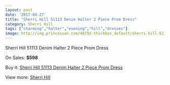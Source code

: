 ```yaml
---
layout: post
date: '2017-04-27'
title: "Sherri Hill 51113 Denim Halter 2 Piece Prom Dress"
category: Sherri Hill
tags: ["charming","halter","evening","hill","dresses"]
image: http://img.princessan.com/48792-thickbox_default/sherri-hill-51113-denim-halter-2-piece-prom-dress.jpg
---
```

Sherri Hill 51113 Denim Halter 2 Piece Prom Dress

On Sales: **$598**
<a href="https://www.princessan.com/en/sherri-hill/22072-sherri-hill-51113-denim-halter-2-piece-prom-dress.html"><amp-img layout="responsive" width="600" height="600" src="//img.princessan.com/48792-thickbox_default/sherri-hill-51113-denim-halter-2-piece-prom-dress.jpg" alt="Sherri Hill 51113 Denim Halter 2 Piece Prom Dress 0" /></a>
<a href="https://www.princessan.com/en/sherri-hill/22072-sherri-hill-51113-denim-halter-2-piece-prom-dress.html"><amp-img layout="responsive" width="600" height="600" src="//img.princessan.com/48793-thickbox_default/sherri-hill-51113-denim-halter-2-piece-prom-dress.jpg" alt="Sherri Hill 51113 Denim Halter 2 Piece Prom Dress 1" /></a>

Buy it: [Sherri Hill 51113 Denim Halter 2 Piece Prom Dress](https://www.princessan.com/en/sherri-hill/22072-sherri-hill-51113-denim-halter-2-piece-prom-dress.html "Sherri Hill 51113 Denim Halter 2 Piece Prom Dress")

View more: [Sherri Hill](https://www.princessan.com/en/57-sherri-hill "Sherri Hill")